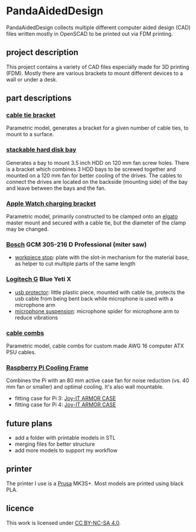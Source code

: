 # PandaAidedDesign
PandaAidedDesign collects multiple different computer aided design (CAD) files written mostly in OpenSCAD to be printed out via FDM printing. 

## project description

This project contains a variety of CAD files especially made for 3D printing (FDM). Mostly there are various brackets to mount different devices to a wall or under a desk.

## part descriptions

### [cable tie bracket](https://github.com/IndiePandaaaaa/PandaAidedDesign/blob/main/202304CableTieBracket.scad)

Parametric model, generates a bracket for a given number of cable ties, to mount to a surface.

### [stackable hard disk bay](https://github.com/IndiePandaaaaa/PandaAidedDesign/blob/main/202304hddBayStackable.scad)

Generates a bay to mount 3.5 inch HDD on 120 mm fan screw holes. There is a bracket which combines 3 HDD bays to be screwed together and mounted on a 120 mm fan for better cooling of the drives. The cables to connect the drives are located on the backside (mounting side) of the bay and leave between the bays and the fan.

### [Apple Watch charging bracket](https://github.com/IndiePandaaaaa/PandaAidedDesign/blob/main/202308AppleWatchChargingBracket.scad)

Parametric model, primarily constructed to be clamped onto an [elgato](https://www.elgato.com/) master mount and secured with a cable tie, but the diameter of the clamp may be changed.

### [Bosch](https://www.bosch-professional.com/) GCM 305-216 D Professional (miter saw)

- [workpiece stop](https://github.com/IndiePandaaaaa/PandaAidedDesign/blob/main/202310BoschPro216-305dWorkpieceStop.scad): plate with the slot-in mechanism for the material base, as helper to cut multiple parts of the same length
<!-- - [vacuum adapter](https://github.com/IndiePandaaaaa/PandaAidedDesign/blob/main/202401BoschPro216-305dVacuumAdapter.scad): optimizes the collection of saw dust colleted while sawing -->

### [Logitech G](https://www.logitechg.com/) Blue Yeti X

- [usb protector](https://github.com/IndiePandaaaaa/PandaAidedDesign/blob/main/202310YetiXmicroUSBProtector.scad): little plastic piece, mounted with cable tie, protects the usb cable from being bent back while 
microphone is used with a microphone arm
- [microphone suspension](https://github.com/IndiePandaaaaa/PandaAidedDesign/blob/main/202402MicrophoneSuspension.scad): microphone spider for microphone arm to reduce vibrations

### [cable combs](https://github.com/IndiePandaaaaa/PandaAidedDesign/blob/main/202312CableCombs.scad)

Parametric model, cable combs for custom made AWG 16 computer ATX PSU cables.

### [Raspberry Pi Cooling Frame](https://github.com/IndiePandaaaaa/PandaAidedDesign/blob/main/202410PiCoolFrame.scad)

Combines the Pi with an 80 mm active case fan for noise reduction (vs. 40 mm fan or smaller) and optimal cooling. It's also wall mountable.

- fitting case for Pi 3: [Joy-IT ARMOR CASE](https://joy-it.net/de/products/RB-ALUcase+07)
- fitting case for Pi 4: [Joy-IT ARMOR CASE](https://joy-it.net/de/products/RB-AlucaseP4+07)

## future plans

- add a folder with printable models in STL
- merging files for better structure
- add more models to support my workflow

## printer

The printer I use is a [Prusa](https://www.prusa3d.com/de/) MK3S+. Most models are printed using black PLA.

## licence

This work is licensed under [CC BY-NC-SA 4.0](https://creativecommons.org/licenses/by-nc-sa/4.0/).

